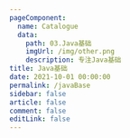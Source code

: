 ```yaml
---
pageComponent: 
  name: Catalogue
  data: 
    path: 03.Java基础
    imgUrl: /img/other.png
    description: 专注Java基础
title: Java基础
date: 2021-10-01 00:00:00
permalink: /javaBase
sidebar: false
article: false
comment: false
editLink: false
---
```


